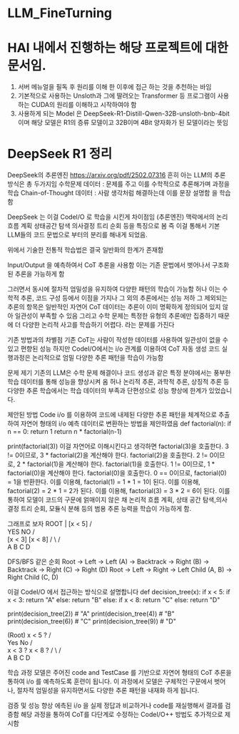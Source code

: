 # LLM_FineTurning

# HAI 내에서 진행하는 해당 프로젝트에 대한 문서임.
1. 서버 메뉴얼을 필독 후 원리를 이해 한 이후에 접근 하는 것을 추천하는 바임
2. 기본적으로 사용하는 Unsloth과 그에 딸려오는 Transformer 등 프로그램이 사용하는 CUDA의 원리를 이해하고 시작하여야 함
3. 사용하게 되는 Model 은 DeepSeek-R1-Distill-Qwen-32B-unsloth-bnb-4bit 이며 해당 모델은 R1의 증류 모델이고 32B이며 4Bit 양자화가 된 모델이라는 뜻임

# DeepSeek R1 정리
DeepSeek의 추론엔진 
https://arxiv.org/pdf/2502.07316
흔히 아는 LLM의 추론 방식은 총 두가지임
수학문제 데이터 : 문제를 주고 이를 수학적으로 추론해가며 과정을 학습
Chain-of-Thought 데이터 : 사람 생각처럼 해결하는데 이를 문장 설명함 을 학습함

DeepSeek 는 이걸 Codel/O 로 학습을 시킨게 차이점임 (추론엔진)
맥락에서의 논리 흐름 계획 상태공간 탐색 의사결정 트리 순회 등을 특징으로 봄
즉 이걸 통해서 기본 LLM들의 코드 문법으로 부터의 분리를 해내게 되었음.

위에서 기술한 전통적 학습법은 결국 일반화의 한계가 존재함

Input/Output 을 예측하여서 CoT 추론을 사용함
이는 기존 문법에서 벗어나서 구조화된 추론을 가능하게 함 

그러면서 동시에 절차적 엄밀성을 유지하여 다양한 패턴의 학습이 가능함
허나 이는 수학적 추론, 코드 구성 등에서 이점을 가지나 그 외의 추론에서는 성능 저하
그 제외되는 추론의 항목은 일반적인 자연어 CoT 데이터는 추론이 이미 명확하게 정의되어 있지 않아 일관성이 부족할 수 있음
그리고 수학 문제는 특정한 유형의 추론에만 집중하기 때문에 더 다양한 논리적 사고를 학습하기 어렵다. 라는 문제를 가진다

기존 방법과의 차별점
기존 CoT는 사람이 작성한 데이터를 사용하여 일관성이 없을 수 있고 편향된 성능
하지만 CodeI/O에서는 i/o 관계를 이용하여 CoT 자동 생성
코드 실행과정은 논리적으로 엄밀 다양한 추론 패턴을 학습이 가능함

문제 제기
기존의 LLM은 수학 문제 해결이나 코드 생성과 같은 특정 분야에서는 풍부한 학습 데이터를 통해 성능을 향상시켜 옴 허나 논리적 추론, 과학적 추론, 상징적 추론 등 다양한 추론 학습에서는 학습 데이터의 부족과 단편성으로 성능 향상에 한계가 있었습니다.

제안된 방법
Code i/o 를 이용하여 코드에 내제된 다양한 추론 패턴을 체계적으로 추출하여 자연어 형태의 i/o 예측 데이터로 변환하는 방법을 제안하였음
def factorial(n):
    if n == 0:
        return 1
    return n * factorial(n-1)

print(factorial(3))
이걸 자연어로 이해시킨다고 생각하면
factorial(3)을 호출한다.
3 != 0이므로, 3 * factorial(2)을 계산해야 한다.
factorial(2)을 호출한다.
2 != 0이므로, 2 * factorial(1)을 계산해야 한다.
factorial(1)을 호출한다.
1 != 0이므로, 1 * factorial(0)을 계산해야 한다.
factorial(0)을 호출한다.
0 == 0이므로, factorial(0) = 1을 반환한다.
이를 이용해, factorial(1) = 1 * 1 = 1이 된다.
이를 이용해, factorial(2) = 2 * 1 = 2가 된다.
이를 이용해, factorial(3) = 3 * 2 = 6이 된다.
이를 통하여 모델이 코드의 구문에 얽매이지 않은 채 논리적 흐름 계획, 상태 공간 탐색,의사 결정 트리 순회, 모듈식 분해 등의 범용 추론 능력을 학습이 가능하게 함.

그래프로 보자
        ROOT
         |
       [x < 5]
       /    \
   YES      NO
   /         \
[x < 3]      [x < 8]
 /    \      /    \
A      B    C      D

DFS/BFS 같은 순회
Root → Left → Left (A) → Backtrack → Right (B) → Backtrack → Right (C) → Right (D)
Root → Left → Right → Left Child (A, B) → Right Child (C, D)

이걸 CodeI/O 에서 접근하는 방식으로 설명합니다
def decision_tree(x):
    if x < 5:
        if x < 3:
            return "A"
        else:
            return "B"
    else:
        if x < 8:
            return "C"
        else:
            return "D"

print(decision_tree(2))  # "A"
print(decision_tree(4))  # "B"
print(decision_tree(6))  # "C"
print(decision_tree(9))  # "D"

(Root) x < 5 ?
        /        \
    Yes          No
    /             \
 x < 3 ?         x < 8 ?
  /    \         /      \
 A      B       C        D

학습 과정
모델은 주어진 code and TestCase 를 기반으로 자연어 형태의 CoT 추론을 통하여 
i/o 를 예측하도록 훈련이 됩니다. 이 과정에서 모델은 구체적인 구문에서 벗어나, 절차적 엄밀성을 유지하면서도 다양한 추론 패턴을 내재화 하게 됩니다.

검증 및 성능 향상 
에측된 i/o 을 실제 정답과 비교하거나 code를 재실행해서 결과를 검증함
해당 과정을 통하여 CoT를 다단계로 수정하는 CodeI/O++ 방법도 추가적으로 제시함
